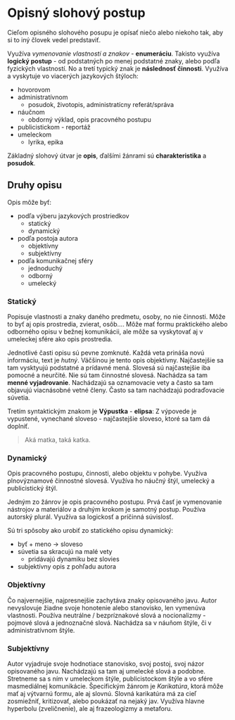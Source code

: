 # Opisný slohový postup

Cieľom opisného slohového posupu je opísať niečo alebo niekoho tak, aby si to
iný človek vedel predstaviť.

Využíva *vymenovanie vlastností a znakov* - **enumeráciu**. Takisto využíva
**logický postup** - od podstatných po menej podstatné znaky, alebo podľa
fyzických vlastností. No a tretí typický znak je **následnosť činnosti**.
Využíva a vyskytuje vo viacerých jazykových štýloch:

 - hovorovom
 - administratívnom
   - posudok, životopis, administratícny referát/správa
 - náučnom
   - obdorný výklad, opis pracovného postupu
 - publicistickom - reportáž
 - umeleckom
   - lyrika, epika

Základný slohový útvar je **opis**, ďalšími žánrami sú **charakteristika** a
**posudok**.

## Druhy opisu
Opis môže byť:
- podľa výberu jazykových prostriedkov
  - statický
  - dynamický
- podľa postoja autora
  - objektívny
  - subjektívny
- podľa komunikačnej sféry
  - jednoduchý
  - odborný
  - umelecký

### Statický

Popisuje vlastnosti a znaky daného predmetu, osoby, no nie činnosti. Môže to
byť aj opis prostredia, zvierat, osôb.... Môže mať formu praktického alebo
odborného opisu v bežnej komunikácii, ale môže sa vyskytovať aj v umeleckej
sfére ako opis prostredia.

Jednotlivé časti opisu sú pevne zomknuté. Každá veta prináša novú informáciu,
text je *hutný*. Väčšinou je tento opis objektívny. Najčastejšie sa tam
vysktyujú podstatné a prídavné mená. Slovesá sú najčastejšie iba pomocné a
neurčité. Nie sú tam činnostné slovesá. Nachádza sa tam **menné vyjadrovanie**.
Nachádzajú sa oznamovacie vety a často sa tam objavujú viacnásobné vetné členy.
Často sa tam nachádzajú podraďovacie súvetia.

Tretím syntaktickým znakom je **Výpustka** - **elipsa**: Z výpovede je
vypustené, vynechané sloveso - najčastejšie sloveso, ktoré sa tam dá doplniť.

> Aká <je> matka, taká <je> katka.


### Dynamický

Opis pracovného postupu, činnosti, alebo objektu v pohybe. Využíva
plnovýznamové činnostné slovesá. Využíva ho náučný štýl, umelecký a
publicistický štýl.

Jedným zo žánrov je opis pracovného postupu. Prvá časť je vymenovanie nástrojov
a materiálov a druhým krokom je samotný postup. Používa autorský plurál.
Využíva sa logickosť a príčinná súvislosť.

Sú tri spôsoby ako urobiť zo statického opisu dynamický:

 - byť + meno -> sloveso
 - súvetia sa skracujú na malé vety
   - pridávajú dynamiku bez slovies
 - subjektívny opis z pohľadu autora

### Objektívny

Čo najvernejšie, najpresnejšie zachytáva znaky opisovaného javu. Autor
nevyslovuje žiadne svoje honotenie alebo stanovisko, len vymenúva vlastnosti.
Používa neutrálne / bezpríznakové slová a nocionalizmy - pojmové slová a
jednoznačné slová. Nachádza sa v náuňom štýle, či v administratívnom štýle.

### Subjektívny

Autor vyjadruje svoje hodnotiace stanovisko, svoj postoj, svoj názor
opisovaného javu. Nachádzajú sa tam aj umelecké slová a podobne. Stretneme sa s
ním v umeleckom štýle, publicistockom štýle a vo sfére masmediálnej
komunikácie. Špecifickým žánrom je *Karikatúra*, ktorá môže mať aj výtvarnú
formu, ale aj slovnú. Slovná karikatúra má za cieľ zosmiežniť, kritizovať,
alebo poukázať na nejaký jav. Využíva hlavne hyperbolu (zveličnenie), ale aj
frazeologizmy a metaforu.
